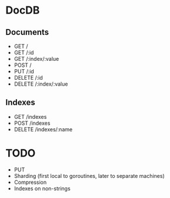 # DocDB

## Documents

* GET /
* GET /:id
* GET /:index/:value
* POST /
* PUT /:id
* DELETE /:id
* DELETE /:index/:value

## Indexes

* GET /indexes
* POST /indexes
* DELETE /indexes/:name

# TODO

* PUT
* Sharding (first local to goroutines, later to separate machines)
* Compression
* Indexes on non-strings
